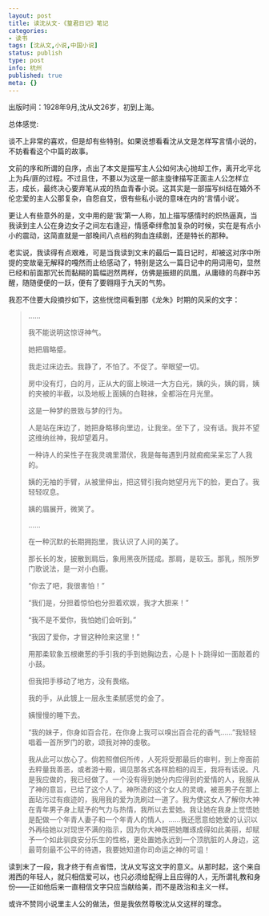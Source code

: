 ```yaml
---
layout: post
title: 读沈从文-《篁君日记》笔记
categories:
- 读书
tags: [沈从文,小说,中国小说]
status: publish
type: post
info: 杭州
published: true
meta: {}
---
```


出版时间：1928年9月,沈从文26岁，初到上海。
  
总体感觉: 
  
谈不上非常的喜欢，但是却有些特别。如果说想看看沈从文是怎样写言情小说的，不妨看看这个中篇的故事。
  
文前的序和所谓的自序，点出了本文是描写主人公如何决心抛却工作，离开北平北上为兵/匪的过程。不过且住，不要以为这是一部主旋律描写正面主人公怎样立志，成长，最终决心要弃笔从戎的热血青春小说。这其实是一部描写纠结在婚外不伦恋爱的主人公那复杂，自怨自艾，很有些私小说的意味在内的‘言情小说’。
  
更让人有些意外的是，文中用的是‘我’第一人称，加上描写感情时的炽热逼真，当我读到主人公在身边女子之间左右逢迎，情感牵绊愈加复杂的时候，实在是有点小小的震动，这简直就是一部晚间八点档的狗血连续剧，还是特长的那种。
  
老实说，我读得有点艰难，可是当我读到文末的最后一篇日记时，却被这对序中所提的变故毫无解释的嘎然而止给感动了，特别是这么一篇日记中的用词用句，显然已经和前面那冗长而黏糊的篇幅迥然两样，仿佛是振翅的凤凰，从庸碌的鸟群中苏醒，随随便便的一跃，便有了要翱翔于九天的气势。
  
我忍不住要大段摘抄如下，这些恍惚间看到那《龙朱》时期的风采的文字：
     
> ……    
>         
> 我不能说明这惊讶神气。    
>         
> 她把眉略蹙。    
>         
> 我走过床边去。我静了，不怕了。不促了。举眼望一切。    
>         
> 房中没有灯，白的月，正从大的窗上映进一大方白光，姨的头，姨的肩，姨的夹被的半截，以及地板上面姨的白鞋袜，全都浴在月光里。    
>         
> 这是一种梦的景致与梦的行为。    
>         
> 人是站在床边了，她把身略移向里边，让我坐。坐下了，没有话。我并不望这维纳丝神，我却望着月。    
>         
> 一种诗人的呆性子在我灵魂里潜伏，我是每每遇到月就痴痴呆呆忘了人我的。    
>         
>  姨的无袖的手臂，从被里伸出，把这臂引我向她望月光下的脸，更白了。我轻轻叹息。    
>         
>  姨的眉展开，微笑了。    
>         
> ……    
>         
> 在一种沉默的长期拥抱里，我认识了人间的美了。    
>         
> 那长长的发，披散到肩后，象用黑夜所搓成。那肩，是软玉。那乳，照所罗门歌说法，是一对小白鹿。    
>         
> “你去了吧，我很害怕！”    
>         
> “我们是，分担着惊怕也分担着欢娱，我才大胆来！”    
>         
> “我不是不爱你，我怕她们会听到。”    
>         
> “我因了爱你，才冒这种险来这里！”    
>         
>  用那柔软象五根嫩葱的手引我的手到她胸边去，心是卜卜跳得如一面敲着的小鼓。    
>         
> 但我把手移动了地方，没有畏缩。    
>         
>  我的手，从此镀上一层永生柔腻感觉的金了。    
>         
> 姨慢慢的睡下去。    
>         
> “我的妹子，你身如百合花，在你身上我可以嗅出百合花的香气……”我轻轻唱着一首所罗门的歌，颂我对神的虔敬。    
>         
>  我从此可以放心了。倘若照僧侣所传，人死将受那最后的审判，到上帝面前去秤量我善恶，或者游十殿，谒见那各式各样脸相的阎王，我将有话说。凡是我应做的，我已经做了。一个没有得到她分内应得到的爱情的人，我服从了神的意旨，已给了这个人了。神所造的这个女人的灵魂，被恶男子在那上面玷污过有痕迹的，我用我的爱为洗刷过一道了。我为使这女人了解你大神在青年男子身上赋予的气力与热情，我所以去爱她。我让她在我身上觉悟她是配做一个年青人妻子和一个年青人的情人，……我还愿意给她爱的认识以外再给她以对现世不满的指示，因为你大神既把她雕琢成得如此美丽，却赋予一个如此驯良安分乐生的性格，更处置她永远到一个顶肮脏的人身边，这最苛刻最不公平的待遇，我要她知道你司命运之神的可诅！    
>        


读到末了一段，我才终于有点省悟，沈从文写这文字的意义。从那时起，这个来自湘西的年轻人，就只相信爱可以，也只必须给配得上且应得的人，无所谓礼教和身份——正如他后来一直相信文字只应当献给美，而不是政治和主义一样。
  
或许不赞同小说里主人公的做法，但是我依然尊敬沈从文这样的理念。

